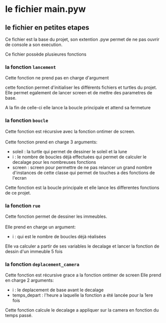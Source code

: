 # le fichier main.pyw
## le fichier en petites etapes
Ce fichier est la base du projet, son extention .pyw permet de ne pas ouvrir de console a son execution.

Ce fichier possède plusieures fonctions
### la fonction `lancement`
Cette fonction ne prend pas en charge d'argument

cette fonction permet d'initialiser les différents fichiers et turtles du projet.
Elle permet egalement de lancer screen et de mettre des parametres de base.

A la fin de celle-ci elle lance la boucle principale et attend sa fermeture

### la fonction `boucle`
Cette fonction est récursive avec la fonction ontimer de screen.<br><br>
Cette fonction prend en charge 3 arguments:<br>
- soleil : la turtle qui permet de dessiner le soleil et la lune<br>
- i : le nombre de boucles déjà effectuées qui permet de calculer le decalage pour les nombreuses fonctions<br>
- screen : screen pour permettre de ne pas relancer un grand nombre d'instances de cette classe qui permet de touches a des fonctions de l'ecran<br>

Cette fonction est la boucle principale et elle lance les differentes fonctions de ce projet.

### la fonction `rue`
Cette fonction permet de dessiner les immeubles.<br><br>
Elle prend en charge un argument:<br>
- i : qui est le nombre de boucles déjà réalisées<br>

Elle va calculer a partir de ses variables le decalage et lancer la fonction de dessin d'un immeuble 5 fois


### la fonction `deplacement_camera`
Cette fonction est récursive grace a la fonction ontimer de screen
Elle prend en charge 2 arguments: <br>
 - i : le deplacement de base avant le decalage <br>
 - temps_depart : l'heure a laquelle la fonction a été lancée pour la 1ere fois

Cette fonction calcule le decalage a appliquer sur la camera en fonction du temps passé.
